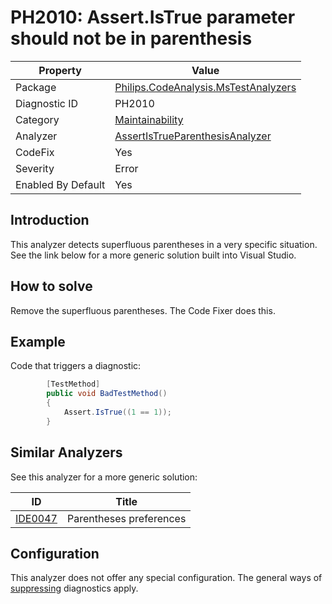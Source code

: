 # PH2010: Assert.IsTrue parameter should not be in parenthesis

| Property | Value  |
|--|--|
| Package | [Philips.CodeAnalysis.MsTestAnalyzers](https://www.nuget.org/packages/Philips.CodeAnalysis.MsTestAnalyzers) |
| Diagnostic ID | PH2010 |
| Category  | [Maintainability](../Maintainability.md) |
| Analyzer | [AssertIsTrueParenthesisAnalyzer](https://github.com/philips-software/roslyn-analyzers/blob/main/Philips.CodeAnalysis.MsTestAnalyzers/AssertIsTrueParenthesisAnalyzer.cs)
| CodeFix  | Yes |
| Severity | Error |
| Enabled By Default | Yes |

## Introduction

This analyzer detects superfluous parentheses in a very specific situation. See the link below for a more generic solution built into Visual Studio.

## How to solve

Remove the superfluous parentheses. The Code Fixer does this.

## Example

Code that triggers a diagnostic:
``` cs
        [TestMethod]
        public void BadTestMethod()
        {
            Assert.IsTrue((1 == 1));
        }
```

## Similar Analyzers

See this analyzer for a more generic solution:

| ID | Title  |
|--|--|
| [IDE0047](https://learn.microsoft.com/en-us/dotnet/fundamentals/code-analysis/style-rules/ide0047-ide0048) | Parentheses preferences |

## Configuration

This analyzer does not offer any special configuration. The general ways of [suppressing](https://learn.microsoft.com/en-us/dotnet/fundamentals/code-analysis/suppress-warnings) diagnostics apply.
